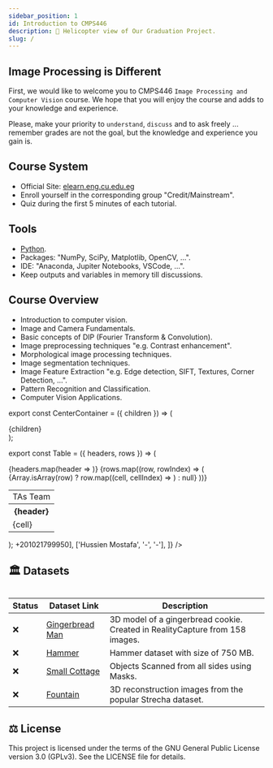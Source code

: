 ```yaml
---
sidebar_position: 1
id: Introduction to CMPS446
description: 🚁 Helicopter view of Our Graduation Project.
slug: /
---
```


## Image Processing is Different
First, we would like to welcome you to CMPS446 `Image Processing and Computer Vision` course. We hope that you will enjoy the course and adds to your knowledge and experience.

Please, make your priority to `understand`, `discuss` and to ask freely ... remember grades are not the goal, but the knowledge and experience you gain is.


## Course System
- Official Site: [elearn.eng.cu.edu.eg](http://www.elearn.eng.cu.edu.eg/)
- Enroll yourself in the corresponding group "Credit/Mainstream".
- Quiz during the first 5 minutes of each tutorial.

## Tools
- [Python](https://www.python.org/).
- Packages: "NumPy, SciPy, Matplotlib, OpenCV, ...".
- IDE: "Anaconda, Jupiter Notebooks, VSCode, ...".
- Keep outputs and variables in memory till discussions.

## Course Overview
- Introduction to computer vision.
- Image and Camera Fundamentals.
- Basic concepts of DIP (Fourier Transform & Convolution).
- Image preprocessing techniques "e.g. Contrast enhancement".
- Morphological image processing techniques.
- Image segmentation techniques.
- Image Feature Extraction "e.g. Edge detection, SIFT, Textures, Corner Detection, ...".
- Pattern Recognition and Classification.
- Computer Vision Applications.


export const CenterContainer = ({ children }) => (
  <div style={{ textAlign: 'center' }}>
    {children}
  </div>
);

export const Table = ({ headers, rows }) => (
  <div style={{ display: 'inline-block' }}>
    <table>
      <tbody>
        <tr>
          <td colSpan={3} style={{ textAlign: 'center' }}>TAs Team</td>
        </tr>
        <tr>
          {headers.map(header => <th key={header}>{header}</th>)}
        </tr>
        {rows.map((row, rowIndex) => (
          <tr key={rowIndex}>
            {Array.isArray(row) ? row.map((cell, cellIndex) => <td key={cellIndex}>{cell}</td>) : null}
          </tr>
        ))}
      </tbody>
    </table>
  </div>
);

<CenterContainer>
  <Table
    headers={['Name', 'Email', 'Telephone']}
    rows={[
      ['Mohamed Shawky', '-', '-'],
      ['Remonda Talaat', '-', '-'],
      ['Habiba Assem', '-', '-'],
      ['Ziad Mansour', 'ziadmansour.4.9.2000@gmail.com', <a href="https://wa.me/201021799950">+201021799950</a>],
      ['Hussien Mostafa', '-', '-'],
    ]}
  />
</CenterContainer>

## 🏛️ Datasets

| Status | Dataset Link | Description |
|--------|--------------|-------------|
| ❌  | [Gingerbread Man](https://www.capturingreality.com/free-datasets) | 3D model of a gingerbread cookie. Created in RealityCapture from 158 images. |
| ❌  | [Hammer](https://www.capturingreality.com/free-datasets) | Hammer dataset with size of 750 MB. |
| ❌  | [Small Cottage](https://www.capturingreality.com/free-datasets) | Objects Scanned from all sides using Masks. |
| ❌  | [Fountain](https://sketchfab.com/3d-models/fountain-dataset-bdcf73513f404370a80cd3d8d0871fa8) | 3D reconstruction images from the popular Strecha dataset. |


## ⚖️ License

This project is licensed under the terms of the GNU General Public License version 3.0 (GPLv3). See the LICENSE file for details.


[docs]: https://docs.scanmate.sreboy.com/
[videos]: https://www.youtube.com/playlist?list=PLtRAgw3FCYeBXUeBIDOmbzzEEryIvtJo3